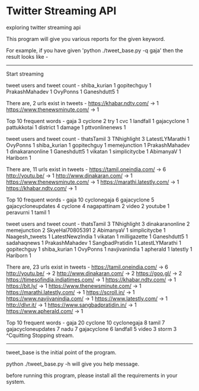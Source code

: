 # Twitter Streaming API
exploring twitter streaming api

This program will give you various reports for the given keyword.

For example, if you have given 'python ./tweet_base.py -q gaja' then the
result looks like -

---------------------------------------------------------------------------

Start streaming



tweet users and tweet count -
        shiba_kurian                   1
         gopitechguy                   1
      PrakashMahadev                   1
            OvyPonns                   1
         Ganeshdutt5                   1


There are, 2 urls exist in tweets -
https://khabar.ndtv.com/ -> 1
https://www.thenewsminute.com/ -> 1


Top 10 frequent words -
                gaja                   3
             cyclone                   2
                 try                   1
                 cvc                   1
            landfall                   1
         gajacyclone                   1
         pattukkotai                   1
            district                   1
              damage                   1
      pttvonlinenews                   1




tweet users and tweet count -
          thatsTamil                   3
         TNhighlight                   3
     LatestLYMarathi                   1
            OvyPonns                   1
        shiba_kurian                   1
         gopitechguy                   1
        memejunction                   1
      PrakashMahadev                   1
     dinakaranonline                   1
         Ganeshdutt5                   1
             vikatan                   1
       simplicitycbe                   1
           AbimanyaV                   1
            Hariborn                   1


There are, 11 urls exist in tweets -
https://tamil.oneindia.com/ -> 6
http://youtu.be/ -> 1
http://www.dinakaran.com/ -> 1
https://www.thenewsminute.com/ -> 1
https://marathi.latestly.com/ -> 1
https://khabar.ndtv.com/ -> 1


Top 10 frequent words -
                gaja                  10
         cyclonegaja                   6
         gajacyclone                   5
  gajacycloneupdates                   4
             cyclone                   4
        nagapattinam                   2
               video                   2
             youtube                   1
           peravurni                   1
               tamil                   1




tweet users and tweet count -
          thatsTamil                   3
         TNhighlight                   3
     dinakaranonline                   2
        memejunction                   2
     SkyeHal70805391                   2
           AbimanyaV                   1
       simplicitycbe                   1
      Naagesh_tweets                   1
     LatestNewzIndia                   1
             vikatan                   1
        milligazette                   1
         Ganeshdutt5                   1
         sadahaqnews                   1
      PrakashMahadev                   1
     SangbadPratidin                   1
     LatestLYMarathi                   1
         gopitechguy                   1
        shiba_kurian                   1
            OvyPonns                   1
       navjivanindia                   1
            apherald                   1
            latestly                   1
            Hariborn                   1


There are, 23 urls exist in tweets -
https://tamil.oneindia.com/ -> 6
http://youtu.be/ -> 2
http://www.dinakaran.com/ -> 2
https://goo.gl/ -> 2
https://timesofindia.indiatimes.com/ -> 1
https://khabar.ndtv.com/ -> 1
https://bit.ly/ -> 1
https://www.thenewsminute.com/ -> 1
https://marathi.latestly.com/ -> 1
https://scroll.in/ -> 1
https://www.navjivanindia.com/ -> 1
https://www.latestly.com/ -> 1
http://dlvr.it/ -> 1
https://www.sangbadpratidin.in/ -> 1
https://www.apherald.com/ -> 1


Top 10 frequent words -
                gaja                  20
             cyclone                  10
         cyclonegaja                   8
               tamil                   7
  gajacycloneupdates                   7
                nadu                   7
         gajacyclone                   6
            landfall                   5
               video                   3
               storm                   3
^Cquitting
Stopping stream.


---------------------------------------------------------------------------

tweet_base is the initial point of the program.

python ./tweet_base.py -h will give you help message.

before running this program, please install all the requirements in your system.

